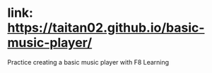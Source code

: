 # link: https://taitan02.github.io/basic-music-player/
Practice creating a basic music player with F8 Learning


